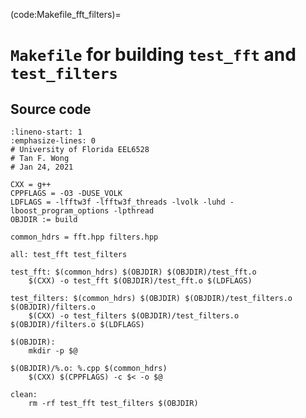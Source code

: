 (code:Makefile_fft_filters)=
# `Makefile` for building `test_fft` and `test_filters`

## Source code
```{code-block} make 
:lineno-start: 1
:emphasize-lines: 0
# University of Florida EEL6528
# Tan F. Wong
# Jan 24, 2021

CXX = g++
CPPFLAGS = -O3 -DUSE_VOLK 
LDFLAGS = -lfftw3f -lfftw3f_threads -lvolk -luhd -lboost_program_options -lpthread 
OBJDIR := build

common_hdrs = fft.hpp filters.hpp

all: test_fft test_filters

test_fft: $(common_hdrs) $(OBJDIR) $(OBJDIR)/test_fft.o
	$(CXX) -o test_fft $(OBJDIR)/test_fft.o $(LDFLAGS)

test_filters: $(common_hdrs) $(OBJDIR) $(OBJDIR)/test_filters.o $(OBJDIR)/filters.o
	$(CXX) -o test_filters $(OBJDIR)/test_filters.o $(OBJDIR)/filters.o $(LDFLAGS)

$(OBJDIR):
	mkdir -p $@

$(OBJDIR)/%.o: %.cpp $(common_hdrs)
	$(CXX) $(CPPFLAGS) -c $< -o $@

clean: 
	rm -rf test_fft test_filters $(OBJDIR)
```
